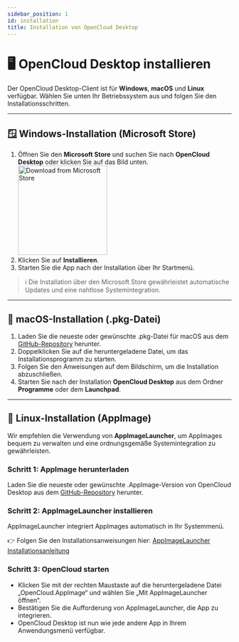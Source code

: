 ```yaml
---
sidebar_position: 1
id: installation
title: Installation von OpenCloud Desktop
---
```


# 🖥️ OpenCloud Desktop installieren

Der OpenCloud Desktop-Client ist für **Windows**, **macOS** und **Linux** verfügbar. Wählen Sie unten Ihr Betriebssystem
aus und folgen Sie den Installationsschritten.

---

## 🪟 Windows-Installation (Microsoft Store)

1. Öffnen Sie den **Microsoft Store** und suchen Sie nach **OpenCloud Desktop** oder klicken Sie auf das Bild unten.
   <a href="https://apps.microsoft.com/detail/9pbx43hcmldq?mode=direct">
   <img alt="Download from Microsoft Store" src="https://get.microsoft.com/images/en-us%20dark.svg" width="200"/> </a>
2. Klicken Sie auf **Installieren**.
3. Starten Sie die App nach der Installation über Ihr Startmenü.

> ℹ️ Die Installation über den Microsoft Store gewährleistet automatische Updates und eine nahtlose Systemintegration.

---

## 🍎 macOS-Installation (.pkg-Datei)

1. Laden Sie die neueste oder gewünschte .pkg-Datei für macOS aus dem
   [GitHub-Repository](https://github.com/opencloud-eu/desktop/releases) herunter.
2. Doppelklicken Sie auf die heruntergeladene Datei, um das Installationsprogramm zu starten.
3. Folgen Sie den Anweisungen auf dem Bildschirm, um die Installation abzuschließen.
4. Starten Sie nach der Installation **OpenCloud Desktop** aus dem Ordner **Programme** oder dem **Launchpad**.

---

## 🐧 Linux-Installation (AppImage)

Wir empfehlen die Verwendung von **AppImageLauncher**, um AppImages bequem zu verwalten und eine ordnungsgemäße
Systemintegration zu gewährleisten.

### Schritt 1: AppImage herunterladen

Laden Sie die neueste oder gewünschte .AppImage-Version von OpenCloud Desktop aus dem
[GitHub-Repository](https://github.com/opencloud-eu/desktop/releases) herunter.

### Schritt 2: AppImageLauncher installieren

AppImageLauncher integriert AppImages automatisch in Ihr Systemmenü.

👉 Folgen Sie den Installationsanweisungen hier:
[AppImageLauncher Installationsanleitung](https://github.com/TheAssassin/AppImageLauncher#installation)

### Schritt 3: OpenCloud starten

- Klicken Sie mit der rechten Maustaste auf die heruntergeladene Datei „OpenCloud.AppImage“ und wählen Sie „Mit
  AppImageLauncher öffnen“.
- Bestätigen Sie die Aufforderung von AppImageLauncher, die App zu integrieren.
- OpenCloud Desktop ist nun wie jede andere App in Ihrem Anwendungsmenü verfügbar.
